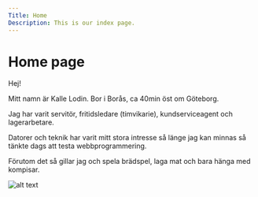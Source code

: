 ```yaml
---
Title: Home
Description: This is our index page.
---
```


Home page
==========================

Hej!

Mitt namn är Kalle Lodin. Bor i Borås, ca 40min öst om Göteborg.

Jag har varit servitör, fritidsledare (timvikarie), kundserviceagent och lagerarbetare.

Datorer och teknik har varit mitt stora intresse så länge jag kan minnas så tänkte dags att testa webbprogrammering.

Förutom det så gillar jag och spela brädspel, laga mat och bara hänga med kompisar.

![alt text](assets/img/jag.jpg "Bild på mig")